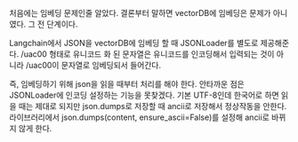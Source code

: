 처음에는 임베딩 문제인줄 알았다. 
결론부터 말하면 vectorDB에 임베딩은 문제가 아니였다. 그 전 단계이다.

Langchain에서 JSON을 vectorDB에 임베딩 할 때 JSONLoader를 별도로 제공해준다. 
/uac00 형태로 유니코드 화 된 문자열은 유니코드를 인코딩해서 입력되는 것이 아니라 /uac00이 문자열로 임베딩되서 들어간다.

즉, 임베딩하기 위해 json을 읽을 때부터 처리를 해야 한다.
안타까운 점은 JSONLoader에 인코딩 설정하는 기능을 못찾겠다. 기본 UTF-8인데 한국어로 하면 읽을 때는 제대로 되지만 json.dumps로 저장할 때 ancii로 저장해서 정상작동을 안한다.
라이브러리에서 json.dumps(content, ensure_ascii=False)를 설정해 ancii로 바뀌지 않게 한다.
